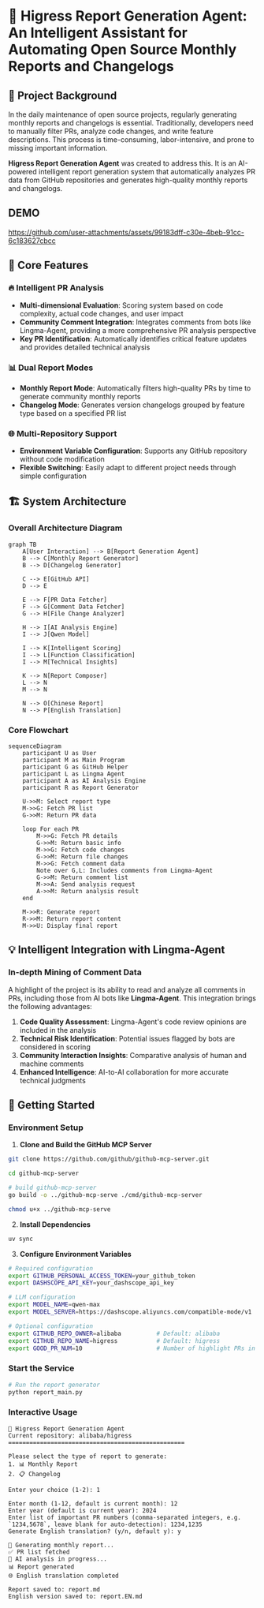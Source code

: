 # 🤖 Higress Report Generation Agent: An Intelligent Assistant for Automating Open Source Monthly Reports and Changelogs

## 📖 Project Background

In the daily maintenance of open source projects, regularly generating monthly reports and changelogs is essential. Traditionally, developers need to manually filter PRs, analyze code changes, and write feature descriptions. This process is time-consuming, labor-intensive, and prone to missing important information.

**Higress Report Generation Agent** was created to address this. It is an AI-powered intelligent report generation system that automatically analyzes PR data from GitHub repositories and generates high-quality monthly reports and changelogs.

## DEMO
https://github.com/user-attachments/assets/99183dff-c30e-4beb-91cc-6c183627cbcc

## 🎯 Core Features

### 🔥 Intelligent PR Analysis
- **Multi-dimensional Evaluation**: Scoring system based on code complexity, actual code changes, and user impact
- **Community Comment Integration**: Integrates comments from bots like Lingma-Agent, providing a more comprehensive PR analysis perspective
- **Key PR Identification**: Automatically identifies critical feature updates and provides detailed technical analysis

### 📊 Dual Report Modes
- **Monthly Report Mode**: Automatically filters high-quality PRs by time to generate community monthly reports
- **Changelog Mode**: Generates version changelogs grouped by feature type based on a specified PR list

### 🌐 Multi-Repository Support
- **Environment Variable Configuration**: Supports any GitHub repository without code modification
- **Flexible Switching**: Easily adapt to different project needs through simple configuration

## 🏗️ System Architecture

### Overall Architecture Diagram
```mermaid
graph TB
    A[User Interaction] --> B[Report Generation Agent]
    B --> C[Monthly Report Generator]
    B --> D[Changelog Generator]

    C --> E[GitHub API]
    D --> E

    E --> F[PR Data Fetcher]
    F --> G[Comment Data Fetcher]
    G --> H[File Change Analyzer]

    H --> I[AI Analysis Engine]
    I --> J[Qwen Model]

    I --> K[Intelligent Scoring]
    I --> L[Function Classification]
    I --> M[Technical Insights]

    K --> N[Report Composer]
    L --> N
    M --> N

    N --> O[Chinese Report]
    N --> P[English Translation]

```

### Core Flowchart
```mermaid
sequenceDiagram
    participant U as User
    participant M as Main Program
    participant G as GitHub Helper
    participant L as Lingma Agent
    participant A as AI Analysis Engine
    participant R as Report Generator

    U->>M: Select report type
    M->>G: Fetch PR list
    G->>M: Return PR data

    loop For each PR
        M->>G: Fetch PR details
        G->>M: Return basic info
        M->>G: Fetch code changes
        G->>M: Return file changes
        M->>G: Fetch comment data
        Note over G,L: Includes comments from Lingma-Agent
        G->>M: Return comment list
        M->>A: Send analysis request
        A->>M: Return analysis result
    end

    M->>R: Generate report
    R->>M: Return report content
    M->>U: Display final report
```

## 💡 Intelligent Integration with Lingma-Agent

### In-depth Mining of Comment Data

A highlight of the project is its ability to read and analyze all comments in PRs, including those from AI bots like **Lingma-Agent**. This integration brings the following advantages:

1. **Code Quality Assessment**: Lingma-Agent's code review opinions are included in the analysis
2. **Technical Risk Identification**: Potential issues flagged by bots are considered in scoring
3. **Community Interaction Insights**: Comparative analysis of human and machine comments
4. **Enhanced Intelligence**: AI-to-AI collaboration for more accurate technical judgments


## 🚀 Getting Started

### Environment Setup

1. **Clone and Build the GitHub MCP Server**
```bash
git clone https://github.com/github/github-mcp-server.git

cd github-mcp-server

# build github-mcp-server
go build -o ../github-mcp-serve ./cmd/github-mcp-server 

chmod u+x ../github-mcp-serve
```

2. **Install Dependencies**
```bash
uv sync
```

3. **Configure Environment Variables**
```bash
# Required configuration
export GITHUB_PERSONAL_ACCESS_TOKEN=your_github_token
export DASHSCOPE_API_KEY=your_dashscope_api_key

# LLM configuration
export MODEL_NAME=qwen-max
export MODEL_SERVER=https://dashscope.aliyuncs.com/compatible-mode/v1

# Optional configuration
export GITHUB_REPO_OWNER=alibaba          # Default: alibaba
export GITHUB_REPO_NAME=higress           # Default: higress
export GOOD_PR_NUM=10                     # Number of highlight PRs in monthly report
```

### Start the Service

```bash
# Run the report generator
python report_main.py
```

### Interactive Usage

```
🤖 Higress Report Generation Agent
Current repository: alibaba/higress
==================================================

Please select the type of report to generate:
1. 📊 Monthly Report
2. 📋 Changelog

Enter your choice (1-2): 1

Enter month (1-12, default is current month): 12
Enter year (default is current year): 2024
Enter list of important PR numbers (comma-separated integers, e.g. `1234,5678`, leave blank for auto-detection): 1234,1235
Generate English translation? (y/n, default y): y

🔄 Generating monthly report...
✅ PR list fetched
🤖 AI analysis in progress...
📊 Report generated
🌐 English translation completed

Report saved to: report.md
English version saved to: report.EN.md
``` 